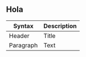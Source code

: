 
Hola
---
| Syntax | Description |
| ----------- | ----------- |
| Header | Title |
| Paragraph | Text |
